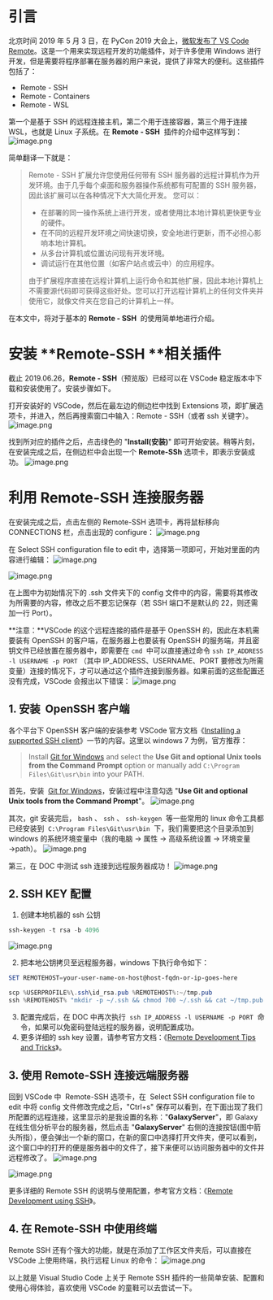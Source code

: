 # 引言

北京时间 2019 年 5 月 3 日，在 PyCon 2019 大会上，[微软发布了 VS Code Remote](https://zhuanlan.zhihu.com/p/64505333)。这是一个用来实现远程开发的功能插件，对于许多使用 Windows 进行开发，但是需要将程序部署在服务器的用户来说，提供了非常大的便利。这些插件包括了：

- Remote - SSH
- Remote - Containers
- Remote - WSL

第一个是基于 SSH 的远程连接主机，第二个用于连接容器，第三个用于连接 WSL，也就是 Linux 子系统。在 **Remote - SSH**  插件的介绍中这样写到：
![image.png](https://shub-1251708715.cos.ap-guangzhou.myqcloud.com/elog-docs-images/FtTZMviUvX0VC5fzt-QqNSPKopWN.png)

简单翻译一下就是：

> Remote - SSH 扩展允许您使用任何带有 SSH 服务器的远程计算机作为开发环境。由于几乎每个桌面和服务器操作系统都有可配置的 SSH 服务器，因此该扩展可以在各种情况下大大简化开发。
> 您可以：
>
> - 在部署的同一操作系统上进行开发，或者使用比本地计算机更快更专业的硬件。
> - 在不同的远程开发环境之间快速切换，安全地进行更新，而不必担心影响本地计算机。
> - 从多台计算机或位置访问现有开发环境。
> - 调试运行在其他位置（如客户站点或云中）的应用程序。
>
> 由于扩展程序直接在远程计算机上运行命令和其他扩展，因此本地计算机上不需要源代码即可获得这些好处。您可以打开远程计算机上的任何文件夹并使用它，就像文件夹在您自己的计算机上一样。

在本文中，将对于基本的 **Remote - SSH**  的使用简单地进行介绍。

# 安装 **Remote-SSH **相关插件

截止 2019.06.26，**Remote - SSH**（预览版）已经可以在 VSCode 稳定版本中下载和安装使用了。安装步骤如下。

打开安装好的 VSCode，然后在最左边的侧边栏中找到 Extensions 项，即扩展选项卡，并进入，然后再搜索窗口中输入：Remote - SSH（或者 ssh 关键字）。
![image.png](https://shub-1251708715.cos.ap-guangzhou.myqcloud.com/elog-docs-images/FioQyhREZ8JkJzjJiLjTpIi9fKvU.png)

找到所对应的插件之后，点击绿色的 "**Install(安装)**" 即可开始安装。稍等片刻，在安装完成之后，在侧边栏中会出现一个 **Remote-SSh** 选项卡，即表示安装成功。
![image.png](https://shub-1251708715.cos.ap-guangzhou.myqcloud.com/elog-docs-images/Fj_kb_8AZReCeSAS8ruXXBANR2j2.png)

# 利用 Remote-SSH 连接服务器

在安装完成之后，点击左侧的 Remote-SSH 选项卡，再将鼠标移向 CONNECTIONS 栏，点击出现的 configure：
![image.png](https://shub-1251708715.cos.ap-guangzhou.myqcloud.com/elog-docs-images/FiRbwerTS7xdAozjJGX3fkfecDEB.png)

在 Select SSH configuration file to edit 中，选择第一项即可，开始对里面的内容进行编辑：
![image.png](https://shub-1251708715.cos.ap-guangzhou.myqcloud.com/elog-docs-images/FpZQA0eMxzdA7LIt7a0GlJGRf7rK.png)

![image.png](https://shub-1251708715.cos.ap-guangzhou.myqcloud.com/elog-docs-images/FqG5NrP6UsBrRnSXq6RqO2vtZQDs.png)

在上图中为初始情况下的 .ssh 文件夹下的 config 文件中的内容，需要将其修改为所需要的内容，修改之后不要忘记保存（若 SSH 端口不是默认的 22，则还需加一行 Port）。

**注意：**VSCode 的这个远程连接的插件是基于 OpenSSH 的，因此在本机需要装有 OpenSSH 的客户端，在服务器上也要装有 OpenSSH 的服务端，并且密钥文件已经放置在服务器中，即需要在 `cmd`  中可以直接通过命令 `ssh IP_ADDRESS -l USERNAME -p PORT` （其中 IP_ADDRESS、USERNAME、PORT 要修改为所需变量）连接的情况下，才可以通过这个插件连接到服务器。如果前面的这些配置还没有完成，VSCode 会报出以下错误：
![image.png](https://shub-1251708715.cos.ap-guangzhou.myqcloud.com/elog-docs-images/FmlRuiNu9SCeBGZfVb5rN5w7MoQb.png)

## 1. 安装  OpenSSH 客户端

各个平台下 OpenSSH 客户端的安装参考 VSCode 官方文档《[Installing a supported SSH client](https://code.visualstudio.com/docs/remote/troubleshooting#_installing-a-supported-ssh-client)》一节的内容。这里以 windows 7 为例，官方推荐：

> Install [Git for Windows](https://git-scm.com/download/win) and select the **Use Git and optional Unix tools from the Command Prompt** option or manually add `C:\Program Files\Git\usr\bin` into your PATH.

首先，安装  [Git for Windows](https://git-scm.com/download/win)，安装过程中注意勾选 "**Use Git and optional Unix tools from the Command Prompt**"。
![image.png](https://shub-1251708715.cos.ap-guangzhou.myqcloud.com/elog-docs-images/FsJA94LK5FeLej-9HhwWuH0kM9R2.png)

其次，git 安装完后， `bash` 、 `ssh` 、 `ssh-keygen`  等一些常用的 linux 命令工具都已经安装到  `C:\Program Files\Git\usr\bin`  下，我们需要把这个目录添加到 windows 的系统环境变量中（我的电脑 → 属性 → 高级系统设置 → 环境变量 →path）。
![image.png](https://shub-1251708715.cos.ap-guangzhou.myqcloud.com/elog-docs-images/FvrHE6rQNoX0ApslYEI05BZQJ6XB.png)

第三，在 DOC 中测试 ssh 连接到远程服务器成功！
![image.png](https://shub-1251708715.cos.ap-guangzhou.myqcloud.com/elog-docs-images/FkRk0YhX6ckkcSYOlZQYTGofJGVa.png)

## 2. SSH KEY 配置

1. 创建本地机器的 ssh 公钥

```powershell
ssh-keygen -t rsa -b 4096
```

![image.png](https://shub-1251708715.cos.ap-guangzhou.myqcloud.com/elog-docs-images/FirkYn9u8CbaQPU8MRRwf5T5LTHg.png)

2. 把本地公钥拷贝至远程服务器，windows 下执行命令如下：

```powershell
SET REMOTEHOST=your-user-name-on-host@host-fqdn-or-ip-goes-here

scp %USERPROFILE%\.ssh\id_rsa.pub %REMOTEHOST%:~/tmp.pub
ssh %REMOTEHOST% "mkdir -p ~/.ssh && chmod 700 ~/.ssh && cat ~/tmp.pub >> ~/.ssh/authorized_keys && chmod 600 ~/.ssh/authorized_keys && rm -f ~/tmp.pub"
```

3. 配置完成后，在 DOC 中再次执行  `ssh IP_ADDRESS -l USERNAME -p PORT`  命令，如果可以免密码登陆远程的服务器，说明配置成功。
4. 更多详细的 ssh key 设置，请参考官方文档：《[Remote Development Tips and Tricks](https://code.visualstudio.com/docs/remote/troubleshooting)》。

## 3. 使用 Remote-SSH 连接远端服务器

回到 VSCode 中  Remote-SSH 选项卡，在  Select SSH configuration file to edit 中将 config 文件修改完成之后，"Ctrl+s" 保存可以看到，在下面出现了我们所配置的远程连接，这里显示的是我设置的名称："**GalaxyServer**"，即 Galaxy 在线生信分析平台的服务器，然后点击 "**GalaxyServer**" 右侧的连接按钮(图中箭头所指），便会弹出一个新的窗口，在新的窗口中选择打开文件夹，便可以看到，这个窗口中的打开的便是服务器中的文件了，接下来便可以访问服务器中的文件并远程修改了。
![image.png](https://shub-1251708715.cos.ap-guangzhou.myqcloud.com/elog-docs-images/FonOgUdX0QYBvzv_uTs3556jXekf.png)

![image.png](https://shub-1251708715.cos.ap-guangzhou.myqcloud.com/elog-docs-images/FvNza0Vgksbe6XLmG9YVZd-hYnKw.png)

更多详细的 Remote SSH 的说明与使用配置，参考官方文档：《[Remote Development using SSH](https://code.visualstudio.com/docs/remote/ssh)》。

## 4. 在 Remote-SSH 中使用终端

Remote SSH 还有个强大的功能，就是在添加了工作区文件夹后，可以直接在 VSCode 上使用终端，执行远程 Linux 的命令：
![image.png](https://shub-1251708715.cos.ap-guangzhou.myqcloud.com/elog-docs-images/FjEZ5Awz4zDccUlJo02zfvbLTdXV.png)

以上就是 Visual Studio Code 上关于 Remote SSH 插件的一些简单安装、配置和使用心得体验，喜欢使用 VSCode 的童鞋可以去尝试一下。

